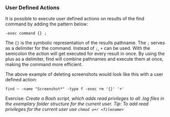 ### User Defined Actions
It is possible to execute user defined actions on results of the find command by adding the pattern below:

~~~~
-exec command {} ;
~~~~

The `{}` is the symbolic representation of the results pathname. The `;` serves as a delimiter for the command. Instead of `;`, `+` can be used. With the semicolon the action will get executed for every result in once. By using the plus as a delimiter, find will combine pathnames and execute them at once, making the command more efficient.

The above example of deleting screenshots would look like this with a user defined action:

~~~~
find ~ -name "Screenshot*" -type f -exec rm '{}' '+'
~~~~

Exercise:
*Create a Bash script, which adds read privileges to all .log files in the exemplary folder structure for the current user. Tip: To add read privileges for the current user use `chmod u+r <filename>`*
